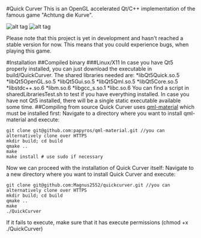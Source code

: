 #Quick Curver
This is an OpenGL accelerated Qt/C++ implementation of the famous game "Achtung die Kurve".

![alt tag](http://i.imgur.com/HTNalqO.png)
![alt tag](http://i.imgur.com/UAROtaY.png)

Please note that this project is yet in development and hasn't reached a stable version for now. This means that you could experience bugs, when playing this game.

#Installation
##Compiled binary
###Linux/X11
In case you have Qt5 properly installed, you can just download the executable in build/QuickCurver. The shared libraries needed are:
*libQt5Quick.so.5
*libQt5OpenGL.so.5
*libQt5Gui.so.5
*libQt5Qml.so.5
*libQt5Core.so.5
*libstdc++.so.6
*libm.so.6
*libgcc_s.so.1
*libc.so.6
You can find a script in sharedLibrariesTest.sh to test if you have everything installed.
In case you have not Qt5 installed, there will be a single static executable available some time.
##Compiling from source
Quick Curver uses [qml-material](https://github.com/papyros/qml-material) which must be installed first:
Navigate to a directory where you want to install qml-material and execute:
```{r, engine='bash', count_lines}
git clone git@github.com:papyros/qml-material.git //you can alternatively clone over HTTPS
mkdir build; cd build
qmake ..
make
make install # use sudo if necessary
```
Now we can proceed with the installation of Quick Curver itself:
Navigate to a new directory where you want to install Quick Curver and execute:
```{r, engine='bash', count_lines}
git clone git@github.com:Magnus2552/quickcurver.git //you can alternatively clone over HTTPS
mkdir build; cd build
qmake ..
make
./QuickCurver
```

If it fails to execute, make sure that it has execute permissions (chmod +x ./QuickCurver)
